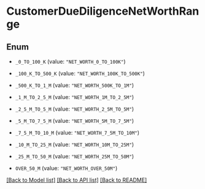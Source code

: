 # CustomerDueDiligenceNetWorthRange

## Enum


* `_0_TO_100_K` (value: `"NET_WORTH_0_TO_100K"`)

* `_100_K_TO_500_K` (value: `"NET_WORTH_100K_TO_500K"`)

* `_500_K_TO_1_M` (value: `"NET_WORTH_500K_TO_1M"`)

* `_1_M_TO_2_5_M` (value: `"NET_WORTH_1M_TO_2_5M"`)

* `_2_5_M_TO_5_M` (value: `"NET_WORTH_2_5M_TO_5M"`)

* `_5_M_TO_7_5_M` (value: `"NET_WORTH_5M_TO_7_5M"`)

* `_7_5_M_TO_10_M` (value: `"NET_WORTH_7_5M_TO_10M"`)

* `_10_M_TO_25_M` (value: `"NET_WORTH_10M_TO_25M"`)

* `_25_M_TO_50_M` (value: `"NET_WORTH_25M_TO_50M"`)

* `OVER_50_M` (value: `"NET_WORTH_OVER_50M"`)


[[Back to Model list]](../README.md#documentation-for-models) [[Back to API list]](../README.md#documentation-for-api-endpoints) [[Back to README]](../README.md)


